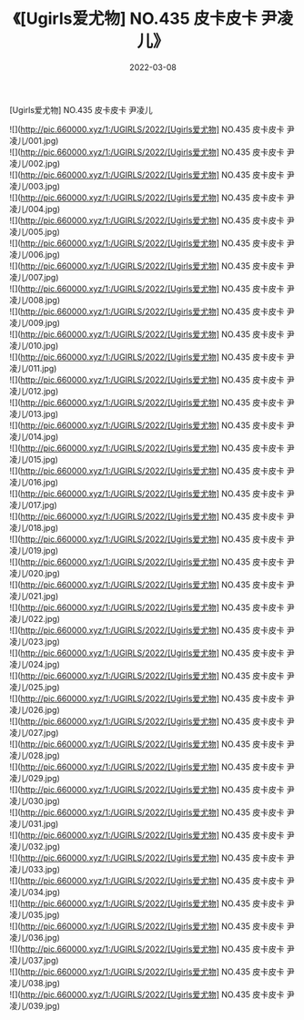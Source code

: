 ﻿---
layout: post
title:  《[Ugirls爱尤物] NO.435 皮卡皮卡 尹凌儿》
date:   2022-03-08
img: http://pic.660000.xyz/1:/UGIRLS/2022/[Ugirls爱尤物] NO.435 皮卡皮卡 尹凌儿/000.jpg
categories: [美女, 清纯, 唯美]
---

[Ugirls爱尤物] NO.435 皮卡皮卡 尹凌儿

 ![](http://pic.660000.xyz/1:/UGIRLS/2022/[Ugirls爱尤物] NO.435 皮卡皮卡 尹凌儿/001.jpg) <br>![](http://pic.660000.xyz/1:/UGIRLS/2022/[Ugirls爱尤物] NO.435 皮卡皮卡 尹凌儿/002.jpg) <br>![](http://pic.660000.xyz/1:/UGIRLS/2022/[Ugirls爱尤物] NO.435 皮卡皮卡 尹凌儿/003.jpg) <br>![](http://pic.660000.xyz/1:/UGIRLS/2022/[Ugirls爱尤物] NO.435 皮卡皮卡 尹凌儿/004.jpg) <br>![](http://pic.660000.xyz/1:/UGIRLS/2022/[Ugirls爱尤物] NO.435 皮卡皮卡 尹凌儿/005.jpg) <br>![](http://pic.660000.xyz/1:/UGIRLS/2022/[Ugirls爱尤物] NO.435 皮卡皮卡 尹凌儿/006.jpg) <br>![](http://pic.660000.xyz/1:/UGIRLS/2022/[Ugirls爱尤物] NO.435 皮卡皮卡 尹凌儿/007.jpg) <br>![](http://pic.660000.xyz/1:/UGIRLS/2022/[Ugirls爱尤物] NO.435 皮卡皮卡 尹凌儿/008.jpg) <br>![](http://pic.660000.xyz/1:/UGIRLS/2022/[Ugirls爱尤物] NO.435 皮卡皮卡 尹凌儿/009.jpg) <br>![](http://pic.660000.xyz/1:/UGIRLS/2022/[Ugirls爱尤物] NO.435 皮卡皮卡 尹凌儿/010.jpg) <br>![](http://pic.660000.xyz/1:/UGIRLS/2022/[Ugirls爱尤物] NO.435 皮卡皮卡 尹凌儿/011.jpg) <br>![](http://pic.660000.xyz/1:/UGIRLS/2022/[Ugirls爱尤物] NO.435 皮卡皮卡 尹凌儿/012.jpg) <br>![](http://pic.660000.xyz/1:/UGIRLS/2022/[Ugirls爱尤物] NO.435 皮卡皮卡 尹凌儿/013.jpg) <br>![](http://pic.660000.xyz/1:/UGIRLS/2022/[Ugirls爱尤物] NO.435 皮卡皮卡 尹凌儿/014.jpg) <br>![](http://pic.660000.xyz/1:/UGIRLS/2022/[Ugirls爱尤物] NO.435 皮卡皮卡 尹凌儿/015.jpg) <br>![](http://pic.660000.xyz/1:/UGIRLS/2022/[Ugirls爱尤物] NO.435 皮卡皮卡 尹凌儿/016.jpg) <br>![](http://pic.660000.xyz/1:/UGIRLS/2022/[Ugirls爱尤物] NO.435 皮卡皮卡 尹凌儿/017.jpg) <br>![](http://pic.660000.xyz/1:/UGIRLS/2022/[Ugirls爱尤物] NO.435 皮卡皮卡 尹凌儿/018.jpg) <br>![](http://pic.660000.xyz/1:/UGIRLS/2022/[Ugirls爱尤物] NO.435 皮卡皮卡 尹凌儿/019.jpg) <br>![](http://pic.660000.xyz/1:/UGIRLS/2022/[Ugirls爱尤物] NO.435 皮卡皮卡 尹凌儿/020.jpg) <br>![](http://pic.660000.xyz/1:/UGIRLS/2022/[Ugirls爱尤物] NO.435 皮卡皮卡 尹凌儿/021.jpg) <br>![](http://pic.660000.xyz/1:/UGIRLS/2022/[Ugirls爱尤物] NO.435 皮卡皮卡 尹凌儿/022.jpg) <br>![](http://pic.660000.xyz/1:/UGIRLS/2022/[Ugirls爱尤物] NO.435 皮卡皮卡 尹凌儿/023.jpg) <br>![](http://pic.660000.xyz/1:/UGIRLS/2022/[Ugirls爱尤物] NO.435 皮卡皮卡 尹凌儿/024.jpg) <br>![](http://pic.660000.xyz/1:/UGIRLS/2022/[Ugirls爱尤物] NO.435 皮卡皮卡 尹凌儿/025.jpg) <br>![](http://pic.660000.xyz/1:/UGIRLS/2022/[Ugirls爱尤物] NO.435 皮卡皮卡 尹凌儿/026.jpg) <br>![](http://pic.660000.xyz/1:/UGIRLS/2022/[Ugirls爱尤物] NO.435 皮卡皮卡 尹凌儿/027.jpg) <br>![](http://pic.660000.xyz/1:/UGIRLS/2022/[Ugirls爱尤物] NO.435 皮卡皮卡 尹凌儿/028.jpg) <br>![](http://pic.660000.xyz/1:/UGIRLS/2022/[Ugirls爱尤物] NO.435 皮卡皮卡 尹凌儿/029.jpg) <br>![](http://pic.660000.xyz/1:/UGIRLS/2022/[Ugirls爱尤物] NO.435 皮卡皮卡 尹凌儿/030.jpg) <br>![](http://pic.660000.xyz/1:/UGIRLS/2022/[Ugirls爱尤物] NO.435 皮卡皮卡 尹凌儿/031.jpg) <br>![](http://pic.660000.xyz/1:/UGIRLS/2022/[Ugirls爱尤物] NO.435 皮卡皮卡 尹凌儿/032.jpg) <br>![](http://pic.660000.xyz/1:/UGIRLS/2022/[Ugirls爱尤物] NO.435 皮卡皮卡 尹凌儿/033.jpg) <br>![](http://pic.660000.xyz/1:/UGIRLS/2022/[Ugirls爱尤物] NO.435 皮卡皮卡 尹凌儿/034.jpg) <br>![](http://pic.660000.xyz/1:/UGIRLS/2022/[Ugirls爱尤物] NO.435 皮卡皮卡 尹凌儿/035.jpg) <br>![](http://pic.660000.xyz/1:/UGIRLS/2022/[Ugirls爱尤物] NO.435 皮卡皮卡 尹凌儿/036.jpg) <br>![](http://pic.660000.xyz/1:/UGIRLS/2022/[Ugirls爱尤物] NO.435 皮卡皮卡 尹凌儿/037.jpg) <br>![](http://pic.660000.xyz/1:/UGIRLS/2022/[Ugirls爱尤物] NO.435 皮卡皮卡 尹凌儿/038.jpg) <br>![](http://pic.660000.xyz/1:/UGIRLS/2022/[Ugirls爱尤物] NO.435 皮卡皮卡 尹凌儿/039.jpg) <br>